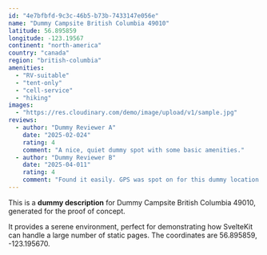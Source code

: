 ```yaml
---
id: "4e7bfbfd-9c3c-46b5-b73b-7433147e056e"
name: "Dummy Campsite British Columbia 49010"
latitude: 56.895859
longitude: -123.19567
continent: "north-america"
country: "canada"
region: "british-columbia"
amenities:
  - "RV-suitable"
  - "tent-only"
  - "cell-service"
  - "hiking"
images:
  - "https://res.cloudinary.com/demo/image/upload/v1/sample.jpg"
reviews:
  - author: "Dummy Reviewer A"
    date: "2025-02-024"
    rating: 4
    comment: "A nice, quiet dummy spot with some basic amenities."
  - author: "Dummy Reviewer B"
    date: "2025-04-011"
    rating: 4
    comment: "Found it easily. GPS was spot on for this dummy location."
---
```


This is a **dummy description** for Dummy Campsite British Columbia 49010, generated for the proof of concept.

It provides a serene environment, perfect for demonstrating how SvelteKit can handle a large number of static pages. The coordinates are 56.895859, -123.195670.
